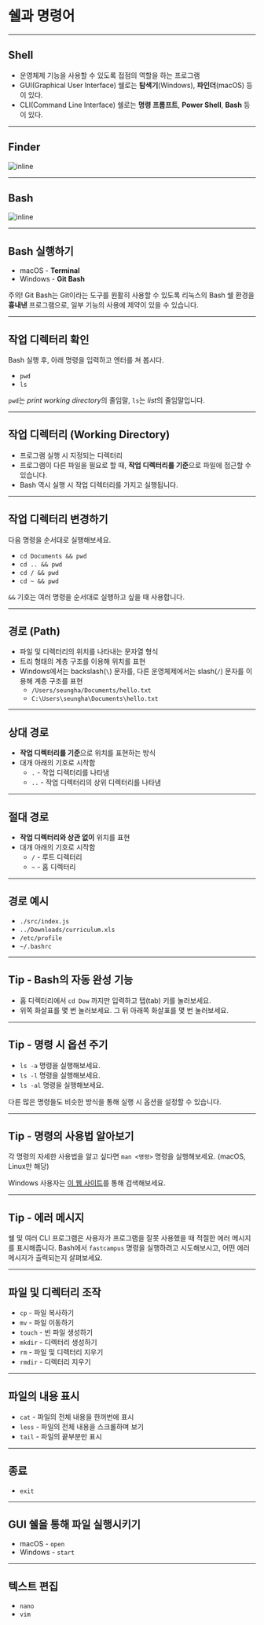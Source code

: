 # 쉘과 명령어

---

## Shell

- 운영체제 기능을 사용할 수 있도록 접점의 역할을 하는 프로그램
- GUI(Graphical User Interface) 쉘로는 **탐색기**(Windows), **파인더**(macOS) 등이 있다.
- CLI(Command Line Interface) 쉘로는 **명령 프롬프트**, **Power Shell**, **Bash** 등이 있다.

---

## Finder

![inline](images/finder_window.jpg)

---

## Bash

![inline](images/bash.png)

---

## Bash 실행하기

- macOS - **Terminal**
- Windows - **Git Bash**

주의! Git Bash는 Git이라는 도구를 원활히 사용할 수 있도록 리눅스의 Bash 쉘 환경을 **흉내낸** 프로그램으로, 일부 기능의 사용에 제약이 있을 수 있습니다.

---

## 작업 디렉터리 확인

Bash 실행 후, 아래 명령을 입력하고 엔터를 쳐 봅시다.

- `pwd`
- `ls`

`pwd`는 *print working directory*의 줄임말, `ls`는 *list*의 줄임말입니다.

---

## 작업 디렉터리 (Working Directory)

- 프로그램 실행 시 지정되는 디렉터리
- 프로그램이 다른 파일을 필요로 할 때, **작업 디렉터리를 기준**으로 파일에 접근할 수 있습니다.
- Bash 역시 실행 시 작업 디렉터리를 가지고 실행됩니다.

---

## 작업 디렉터리 변경하기

다음 명령을 순서대로 실행해보세요.

- `cd Documents && pwd`
- `cd .. && pwd`
- `cd / && pwd`
- `cd ~ && pwd`

`&&` 기호는 여러 명령을 순서대로 실행하고 싶을 때 사용합니다.

---

## 경로 (Path)

- 파일 및 디렉터리의 위치를 나타내는 문자열 형식
- 트리 형태의 계층 구조를 이용해 위치를 표현
- Windows에서는 backslash(`\`) 문자를, 다른 운영체제에서는 slash(`/`) 문자를 이용해 계층 구조를 표현
  - `/Users/seungha/Documents/hello.txt`
  - `C:\Users\seungha\Documents\hello.txt`

---

## 상대 경로

- **작업 디렉터리를 기준**으로 위치를 표현하는 방식
- 대개 아래의 기호로 시작함
  - `.` - 작업 디렉터리를 나타냄
  - `..` - 작업 디렉터리의 상위 디렉터리를 나타냄

---

## 절대 경로

- **작업 디렉터리와 상관 없이** 위치를 표현
- 대개 아래의 기호로 시작함
  - `/` - 루트 디렉터리
  - `~` - 홈 디렉터리

---

## 경로 예시

- `./src/index.js`
- `../Downloads/curriculum.xls`
- `/etc/profile`
- `~/.bashrc`

---

## Tip - Bash의 자동 완성 기능

- 홈 디렉터리에서 `cd Dow` 까지만 입력하고 탭(tab) 키를 눌러보세요.
- 위쪽 화살표를 몇 번 눌러보세요. 그 뒤 아래쪽 화살표를 몇 번 눌러보세요.

---

## Tip - 명령 시 옵션 주기

- `ls -a` 명령을 실행해보세요.
- `ls -l` 명령을 실행해보세요.
- `ls -al` 명령을 실행해보세요.

다른 많은 명령들도 비슷한 방식을 통해 실행 시 옵션을 설정할 수 있습니다. 

---

## Tip - 명령의 사용법 알아보기

각 명령의 자세한 사용법을 알고 싶다면 `man <명령>` 명령을 실행해보세요. (macOS, Linux만 해당)

Windows 사용자는 [이 웹 사이트](https://linux.die.net/man/)를 통해 검색해보세요.

---

## Tip - 에러 메시지

쉘 및 여러 CLI 프로그램은 사용자가 프로그램을 잘못 사용했을 때 적절한 에러 메시지를 표시해줍니다. Bash에서 `fastcampus` 명령을 실행하려고 시도해보시고, 어떤 에러 메시지가 출력되는지 살펴보세요.

---

## 파일 및 디렉터리 조작

- `cp` - 파일 복사하기
- `mv` - 파일 이동하기
- `touch` - 빈 파일 생성하기
- `mkdir` - 디렉터리 생성하기
- `rm` - 파일 및 디렉터리 지우기
- `rmdir` - 디렉터리 지우기

---

## 파일의 내용 표시

- `cat` - 파일의 전체 내용을 한꺼번에 표시
- `less` - 파일의 전체 내용을 스크롤하며 보기
- `tail` - 파일의 끝부분만 표시

---

## 종료

- `exit`

---

## GUI 쉘을 통해 파일 실행시키기

- macOS - `open`
- Windows - `start`

---

## 텍스트 편집

- `nano`
- `vim`

